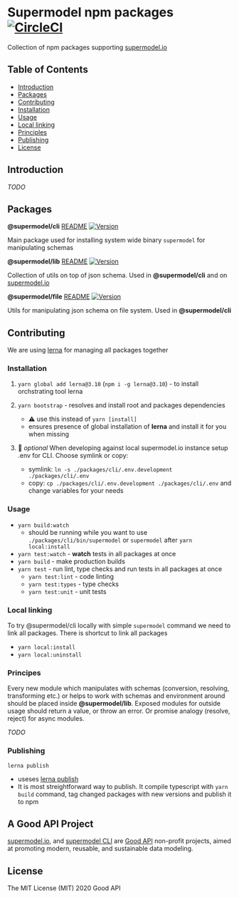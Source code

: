 # Supermodel npm packages [![CircleCI][supermodel-ci-badge]][supermodel-ci]

Collection of npm packages supporting [supermodel.io](https://supermodel.io)

## Table of Contents

- [Introduction](#introduction)
- [Packages](#packages)
- [Contributing](#contributing)
- [Installation](#installation)
- [Usage](#usage)
- [Local linking](#local-linking)
- [Principles](#principles)
- [Publishing](#publishing)
- [License](#license)

## Introduction

*TODO*

## Packages

**@supermodel/cli** [README](https://github.com/supermodel/supermodel/tree/master/packages/cli#readme) [![Version][supermodel-cli-version]][supermodel-cli-package]

Main package used for installing system wide binary `supermodel` for manipulating schemas

**@supermodel/lib** [README](https://github.com/supermodel/supermodel/tree/master/packages/lib#readme) [![Version][supermodel-lib-version]][supermodel-lib-package]

Collection of utils on top of json schema. Used in **@supermodel/cli** and on [supermodel.io](https://supermodel.io)

**@supermodel/file** [README](https://github.com/supermodel/supermodel/tree/master/packages/file#readme) [![Version][supermodel-file-version]][supermodel-file-package]

Utils for manipulating json schema on file system. Used in **@supermodel/cli**

## Contributing

We are using [lerna](https://github.com/lerna/lerna) for managing all packages together

### Installation

1. `yarn global add lerna@3.10` (`npm i -g lerna@3.10`) - to install orchstrating tool lerna
2. `yarn bootstrap` - resolves and install root and packages dependencies

    - ⚠️ use this instead of `yarn [install]`
    - ensures presence of global installation of **lerna** and install it for you when missing

3. 🤔 *optional* When developing against local supermodel.io instance setup .env for CLI. Choose symlink or copy:

    - symlink: `ln -s ./packages/cli/.env.development ./packages/cli/.env`
    - copy: `cp ./packages/cli/.env.development ./packages/cli/.env` and change variables for your needs

### Usage

- `yarn build:watch`
  - should be running while you want to use `./packages/cli/bin/supermodel` or `supermodel` after `yarn local:install`
- `yarn test:watch` - **watch** tests in all packages at once
- `yarn build` - make production builds
- `yarn test` - run lint, type checks and run tests in all packages at once
  - `yarn test:lint` - code linting
  - `yarn test:types` - type checks
  - `yarn test:unit` - unit tests

### Local linking

To try @supermodel/cli locally with simple `supermodel` command we need to link all packages.
There is shortcut to link all packages

- `yarn local:install`
- `yarn local:uninstall`

### Principes

Every new module which manipulates with schemas (conversion, resolving, transforming etc.) or helps to work with schemas and environment around should be placed inside **@supermodel/lib**. Exposed modules for outside usage should return a value, or throw an error. Or promise analogy (resolve, reject) for async modules.

*TODO*

### Publishing

`lerna publish`

- useses [lerna publish](https://github.com/lerna/lerna/tree/master/commands/publish#readme)
- It is most streightforward way to publish. It compile typescript with `yarn build` command, tag changed packages with new versions and publish it to npm

## A Good API Project

[supermodel.io](http://supermodel.io), and [supermodel CLI](https://github.com/supermodel/supermodel/tree/master/packages/cli#readme) are [Good API](http://goodapi.co) non-profit projects, aimed at promoting modern, reusable, and sustainable data modeling.

## License

The MIT License (MIT) 2020 Good API

<!-- urls -->
[supermodel-ci-badge]: https://circleci.com/gh/supermodel/supermodel.svg?style=svg
[supermodel-ci]: https://circleci.com/gh/supermodel/supermodel
[supermodel-cli-version]: https://img.shields.io/npm/v/@supermodel/cli.svg?style=flat-square
[supermodel-cli-package]: https://www.npmjs.com/package/@supermodel/cli
[supermodel-lib-version]: https://img.shields.io/npm/v/@supermodel/lib.svg?style=flat-square
[supermodel-lib-package]: https://www.npmjs.com/package/@supermodel/lib
[supermodel-file-version]: https://img.shields.io/npm/v/@supermodel/file.svg?style=flat-square
[supermodel-file-package]: https://www.npmjs.com/package/@supermodel/file